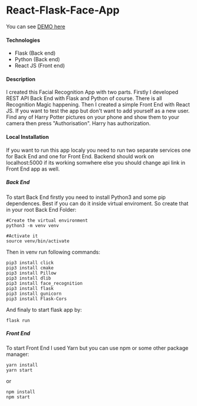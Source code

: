 # React-Flask-Face-App

You can see [DEMO here](https://awesome-saha-454f9c.netlify.app/)

#### Technologies
- Flask (Back end)
- Python (Back end)
- React JS (Front end)

#### Description
I created this Facial Recognition App with two parts. Firstly I developed REST API Back End with Flask and Python of course. There is all Recognition Magic happening. Then I created a simple Front End with React JS. If you want to test the app but don't want to add yourself as a new user. Find any of Harry Potter pictures on your phone and show them to your camera then press "Authorisation". Harry has authorization. 

#### Local Installation
If you want to run this app localy you need to run two separate services one for Back End and one for Front End. Backend should work on localhost:5000 if its working somwhere else you should change api link in Front End app as well. 

##### Back End
To start Back End firstly you need to install Python3 and some pip dependences. Best if you can do it inside virtual enviroment. So create that in your root Back End Folder:

```
#Create the virtual environment
python3 -m venv venv

#Activate it
source venv/bin/activate
```

Then in venv run following commands:

```
pip3 install click
pip3 install cmake
pip3 install Pillow
pip3 install dlib
pip3 install face_recognition
pip3 install flask
pip3 install gunicorn
pip3 install Flask-Cors
```
And finaly to start flask app by:

```
flask run
```

##### Front End

To start Front End I used Yarn but you can use npm or some other package manager:
```
yarn install
yarn start
```
or

```
npm install
npm start
```
